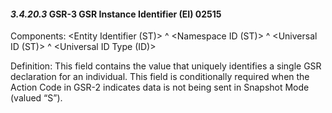 #### *3.4.20.3* GSR-3 GSR Instance Identifier (EI) 02515

Components: &lt;Entity Identifier (ST)> ^ &lt;Namespace ID (ST)> ^ &lt;Universal ID (ST)> ^ &lt;Universal ID Type (ID)>

Definition: This field contains the value that uniquely identifies a single GSR declaration for an individual. This field is conditionally required when the Action Code in GSR-2 indicates data is not being sent in Snapshot Mode (valued “S”).

